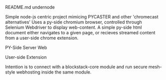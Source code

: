 README.md
undernode

Simple node-js centric project mimicing PYCASTER and other 'chromecast alternatives'
Uses a py-side chromium browser, controlled through Selenium Webdriver to display web-content.
A simple py-side html document either navigates to a given page, or recieves streamed content from a 
user-side chrome extension. 

PY-Side
	Server
	Web

User-side
	Extension

Intention is to connect with a blockstack-core module and run secure mesh-style webhosting inside the same module. 